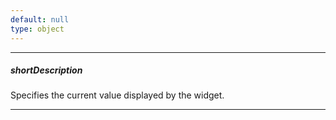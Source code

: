 ```yaml
---
default: null
type: object
---
```

---
##### shortDescription
Specifies the current value displayed by the widget.

---
